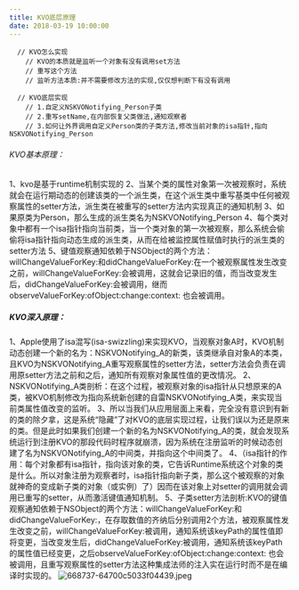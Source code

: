 ```yaml
---
title: KVO底层原理
date: 2018-03-19 10:00:00
---
```

``` objc
  // KVO怎么实现
    // KVO的本质就是监听一个对象有没有调用set方法
    // 重写这个方法
    // 监听方法本质:并不需要修改方法的实现,仅仅想判断下有没有调用
``` 
``` objc
  // KVO底层实现
    // 1.自定义NSKVONotifying_Person子类
    // 2.重写setName,在内部恢复父类做法,通知观察者
    // 3.如何让外界调用自定义Person类的子类方法,修改当前对象的isa指针,指向NSKVONotifying_Person
```

###### KVO基本原理：
1、kvo是基于runtime机制实现的
2、当某个类的属性对象第一次被观察时，系统就会在运行期动态的创建该类的一个派生类，在这个派生类中重写基类中任何被观察属性的setter方法，派生类在被重写的setter方法内实现真正的通知机制
3、如果原类为Person，那么生成的派生类名为NSKVONotifying_Person
4、每个类对象中都有一个isa指针指向当前类，当一个类对象的第一次被观察，那么系统会偷偷将isa指针指向动态生成的派生类，从而在给被监控属性赋值时执行的派生类的setter方法
5、键值观察通知依赖于NSObject的两个方法：willChangeValueForKey:和didChangeValueForKey:在一个被观察属性发生改变之前，willChangeValueForKey:会被调用，这就会记录旧的值，而当改变发生后，didChangeValueForKey:会被调用，继而observeValueForKey:ofObject:change:context: 也会被调用。
##### KVO深入原理：
1、Apple使用了isa混写(isa-swizzling)来实现KVO，当观察对象A时，KVO机制动态创建一个新的名为：NSKVONotifying_A的新类，该类继承自对象A的本类，且KVO为NSKVONotifying_A重写观察属性的setter方法，setter方法会负责在调用原setter方法之前和之后，通知所有观察对象属性值的更改情况。
2、NSKVONotifying_A类剖析：在这个过程，被观察对象的isa指针从只想原来的A类，被KVO机制修改为指向系统新创建的自雷NSKVONotifying_A类，来实现当前类属性值改变的监听。
3、所以当我们从应用层面上来看，完全没有意识到有新的类的除夕拿，这是系统“隐藏”了对KVO的底层实现过程，让我们误以为还是原来的类。但是此时如果我们创建一个新的名为NSKVONotifying_A的类，就会发现系统运行到注册KVO的那段代码时程序就崩溃，因为系统在注册监听的时候动态创建了名为NSKVONotifying_A的中间类，并指向这个中间类了。
4、（isa指针的作用：每个对象都有isa指针，指向该对象的类，它告诉Runtime系统这个对象的类是什么。所以对象注册为观察者时，isa指针指向新子类，那么这个被观察的对象就神奇的变成新子类的对象（或实例）了）因而在该对象上对setter的调用就会调用已重写的setter，从而激活键值通知机制。
5、子类setter方法剖析:KVO的键值观察通知依赖于NSObject的两个方法：willChangeValueForKey:和didChangeValueForKey:，在存取数值的齐纳后分别调用2个方法，被观察属性发生改变之前，willChangeValueForKey:被调用，通知系统该keyPath的属性值即将变更，当改变发生后，didChangeValueForKey:被调用，通知系统该keyPath的属性值已经变更，之后observeValueForKey:ofObject:change:context: 也会被调用，且重写观察属性的setter方法这种集成法师的注入实在运行时而不是在编译时实现的。
![668737-64700c5033f04439.jpeg](https://upload-images.jianshu.io/upload_images/1391187-b6c0cd93ac04863c.jpeg?imageMogr2/auto-orient/strip%7CimageView2/2/w/600)
